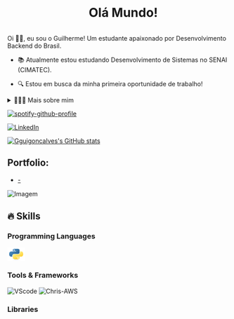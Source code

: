 <!--título-->
<div id="user-content-toc">
  <ul align="center">
    <summary><h1 style="display: inline-block">Olá Mundo!</h1></summary>
</div>

<!-- Presentation -->
<p>
  Oi 👋🏾, eu sou o Guilherme! Um estudante apaixonado por Desenvolvimento Backend do Brasil.

  - 📚 Atualmente estou estudando Desenvolvimento de Sistemas no SENAI (CIMATEC).

  - 🔍 Estou em busca da minha primeira oportunidade de trabalho!
</p>

<!-- Dropdown -->
<details>
  <summary>👨🏾‍💻 Mais sobre mim</summary>

  - 💬 Eu tenho 18 anos e atualmente moro no Brasil. Estou aprendendo Python e Java.

  - ⚡ Eu gosto de jogar basquete, além de ler, assistir filmes e jogar videogame! Acredito que nossos interesses pessoais contribuem para uma percepção mais refinada das coisas e resolução de problemas.
</details>

[![spotify-github-profile](https://spotify-github-profile.kittinanx.com/api/view?uid=v07mit0i8xjutx3f9wjwly0xp&cover_image=true&theme=natemoo-re&show_offline=false&background_color=121212&interchange=false&bar_color=53b14f&bar_color_cover=false)](https://github.com/kittinan/spotify-github-profile)

<!-- Links -->
[![LinkedIn](https://img.shields.io/badge/LinkedIn-0077B5?style=for-the-badge&logo=linkedin&logoColor=white)](https://www.linkedin.com/in/guigon%C3%A7alvesbatista/)

<!-- GithubStats -->
[![Gguigoncalves's GitHub stats](https://github-readme-stats.vercel.app/api?username=gguigoncalves&show_icons=true&theme=transparent)](https://github.com/anuraghazra/github-readme-stats)

<!-- Portfolio -->
## Portfolio:
- [-](-)

<!-- GIF -->
<p align="left">
  <img align="center" src="https://media2.giphy.com/media/v1.Y2lkPTc5MGI3NjExZnR0Mjlscm9xdW04dWFtcDQybWNvc3J0ZmdwaGd4anVwNGNpbHN5cSZlcD12MV9pbnRlcm5hbF9naWZfYnlfaWQmY3Q9Zw/3NE7JhJgZBHlMfmNEa/giphy.gif" alt="Imagem">
</p>

## 🔥 Skills
<!-- Skills: Programming Languages -->
  <div style="flex-basis: 48%;">
    <h3>Programming Languages</h3>
    <img align="center" alt="Python" height="30" width="40" src="https://raw.githubusercontent.com/devicons/devicon/master/icons/python/python-original.svg">
  </div>
  
  <!-- Skills: Tools & Frameworks -->
  <div style="flex-basis: 48%;">
    <h3>Tools & Frameworks</h3>
    <img align="center" alt="VScode" height="30" width="40" src="https://cdn.jsdelivr.net/gh/devicons/devicon/icons/vscode/vscode-original.svg">
    <img align="center" alt="Chris-AWS" height="30" width="40" src="https://cdn.jsdelivr.net/gh/devicons/devicon/icons/git/git-original.svg">
  </div>
  
  <!-- Skills: Libraries -->
  <div style="flex-basis: 48%;">
    <h3>Libraries</h3>
  </div>

